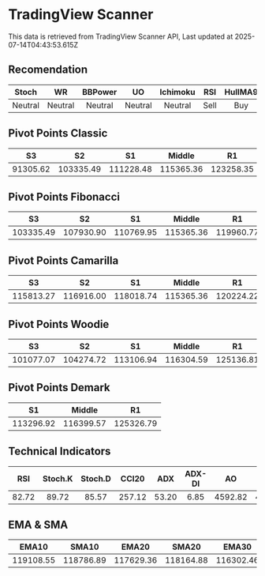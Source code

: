 # TradingView Scanner
This data is retrieved from TradingView Scanner API, Last updated at 2025-07-14T04:43:53.615Z

## Recomendation
| Stoch | WR | BBPower | UO | Ichimoku | RSI | HullMA9 |
| :---: | :---: | :---: | :---: | :---: | :---: | :---: |
| Neutral | Neutral | Neutral | Neutral | Neutral | Sell | Buy |

## Pivot Points Classic
| S3 | S2 | S1 | Middle | R1 | R2 | R3 |
| :---: | :---: | :---: | :---: | :---: | :---: | :---: |
| 91305.62 | 103335.49 | 111228.48 | 115365.36 | 123258.35 | 127395.23 | 139425.10 |

## Pivot Points Fibonacci
| S3 | S2 | S1 | Middle | R1 | R2 | R3 |
| :---: | :---: | :---: | :---: | :---: | :---: | :---: |
| 103335.49 | 107930.90 | 110769.95 | 115365.36 | 119960.77 | 122799.82 | 127395.23 |

## Pivot Points Camarilla
| S3 | S2 | S1 | Middle | R1 | R2 | R3 |
| :---: | :---: | :---: | :---: | :---: | :---: | :---: |
| 115813.27 | 116916.00 | 118018.74 | 115365.36 | 120224.22 | 121326.96 | 122429.69 |

## Pivot Points Woodie
| S3 | S2 | S1 | Middle | R1 | R2 | R3 |
| :---: | :---: | :---: | :---: | :---: | :---: | :---: |
| 101077.07 | 104274.72 | 113106.94 | 116304.59 | 125136.81 | 128334.46 | 137166.68 |

## Pivot Points Demark
| S1 | Middle | R1 |
| :---: | :---: | :---: |
| 113296.92 | 116399.57 | 125326.79 |

## Technical Indicators
| RSI | Stoch.K | Stoch.D | CCI20 | ADX | ADX-DI | AO | Mom | MACD | MACD | W.R | HullMA9 |
| :---: | :---: | :---: | :---: | :---: | :---: | :---: | :---: | :---: | :---: | :---: | :---: |
| 82.72 | 89.72 | 85.57 | 257.12 | 53.20 | 6.85 | 4592.82 | 4093.43 | 2002.92 | 1946.76 | -3.77 | 120749.42 |

## EMA & SMA
| EMA10 | SMA10 | EMA20 | SMA20 | EMA30 | SMA30 | EMA50 | SMA50 | EMA100 | SMA100 | EMA200 | SMA200 |
| :---: | :---: | :---: | :---: | :---: | :---: | :---: | :---: | :---: | :---: | :---: | :---: |
| 119108.55 | 118786.89 | 117629.36 | 118164.88 | 116302.46 | 115957.99 | 114324.09 | 112995.64 | 111574.65 | 110429.20 | 109002.82 | 107920.14 |